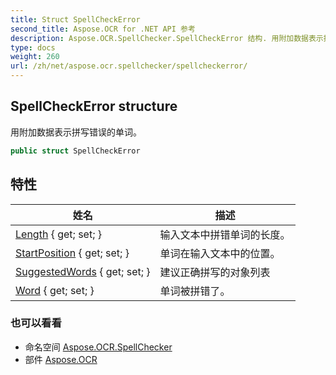 ```yaml
---
title: Struct SpellCheckError
second_title: Aspose.OCR for .NET API 参考
description: Aspose.OCR.SpellChecker.SpellCheckError 结构. 用附加数据表示拼写错误的单词
type: docs
weight: 260
url: /zh/net/aspose.ocr.spellchecker/spellcheckerror/
---
```

## SpellCheckError structure

用附加数据表示拼写错误的单词。

```csharp
public struct SpellCheckError
```

## 特性

| 姓名 | 描述 |
| --- | --- |
| [Length](../../aspose.ocr.spellchecker/spellcheckerror/length/) { get; set; } | 输入文本中拼错单词的长度。 |
| [StartPosition](../../aspose.ocr.spellchecker/spellcheckerror/startposition/) { get; set; } | 单词在输入文本中的位置。 |
| [SuggestedWords](../../aspose.ocr.spellchecker/spellcheckerror/suggestedwords/) { get; set; } | 建议正确拼写的对象列表 |
| [Word](../../aspose.ocr.spellchecker/spellcheckerror/word/) { get; set; } | 单词被拼错了。 |

### 也可以看看

* 命名空间 [Aspose.OCR.SpellChecker](../../aspose.ocr.spellchecker/)
* 部件 [Aspose.OCR](../../)


